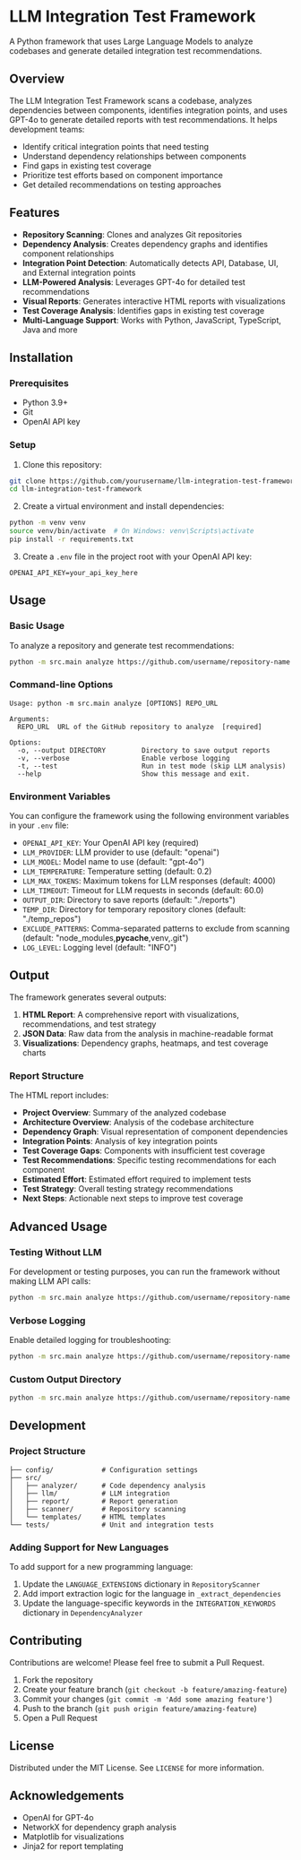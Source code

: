 # LLM Integration Test Framework

A Python framework that uses Large Language Models to analyze codebases and generate detailed integration test recommendations.

## Overview

The LLM Integration Test Framework scans a codebase, analyzes dependencies between components, identifies integration points, and uses GPT-4o to generate detailed reports with test recommendations. It helps development teams:

- Identify critical integration points that need testing
- Understand dependency relationships between components
- Find gaps in existing test coverage
- Prioritize test efforts based on component importance
- Get detailed recommendations on testing approaches

## Features

- **Repository Scanning**: Clones and analyzes Git repositories
- **Dependency Analysis**: Creates dependency graphs and identifies component relationships
- **Integration Point Detection**: Automatically detects API, Database, UI, and External integration points
- **LLM-Powered Analysis**: Leverages GPT-4o for detailed test recommendations
- **Visual Reports**: Generates interactive HTML reports with visualizations
- **Test Coverage Analysis**: Identifies gaps in existing test coverage
- **Multi-Language Support**: Works with Python, JavaScript, TypeScript, Java and more

## Installation

### Prerequisites

- Python 3.9+
- Git
- OpenAI API key

### Setup

1. Clone this repository:

```bash
git clone https://github.com/yourusername/llm-integration-test-framework.git
cd llm-integration-test-framework
```

2. Create a virtual environment and install dependencies:

```bash
python -m venv venv
source venv/bin/activate  # On Windows: venv\Scripts\activate
pip install -r requirements.txt
```

3. Create a `.env` file in the project root with your OpenAI API key:

```
OPENAI_API_KEY=your_api_key_here
```

## Usage

### Basic Usage

To analyze a repository and generate test recommendations:

```bash
python -m src.main analyze https://github.com/username/repository-name
```

### Command-line Options

```
Usage: python -m src.main analyze [OPTIONS] REPO_URL

Arguments:
  REPO_URL  URL of the GitHub repository to analyze  [required]

Options:
  -o, --output DIRECTORY         Directory to save output reports
  -v, --verbose                  Enable verbose logging
  -t, --test                     Run in test mode (skip LLM analysis)
  --help                         Show this message and exit.
```

### Environment Variables

You can configure the framework using the following environment variables in your `.env` file:

- `OPENAI_API_KEY`: Your OpenAI API key (required)
- `LLM_PROVIDER`: LLM provider to use (default: "openai")
- `LLM_MODEL`: Model name to use (default: "gpt-4o")
- `LLM_TEMPERATURE`: Temperature setting (default: 0.2)
- `LLM_MAX_TOKENS`: Maximum tokens for LLM responses (default: 4000)
- `LLM_TIMEOUT`: Timeout for LLM requests in seconds (default: 60.0)
- `OUTPUT_DIR`: Directory to save reports (default: "./reports")
- `TEMP_DIR`: Directory for temporary repository clones (default: "./temp_repos")
- `EXCLUDE_PATTERNS`: Comma-separated patterns to exclude from scanning (default: "node_modules,**pycache**,venv,.git")
- `LOG_LEVEL`: Logging level (default: "INFO")

## Output

The framework generates several outputs:

1. **HTML Report**: A comprehensive report with visualizations, recommendations, and test strategy
2. **JSON Data**: Raw data from the analysis in machine-readable format
3. **Visualizations**: Dependency graphs, heatmaps, and test coverage charts

### Report Structure

The HTML report includes:

- **Project Overview**: Summary of the analyzed codebase
- **Architecture Overview**: Analysis of the codebase architecture
- **Dependency Graph**: Visual representation of component dependencies
- **Integration Points**: Analysis of key integration points
- **Test Coverage Gaps**: Components with insufficient test coverage
- **Test Recommendations**: Specific testing recommendations for each component
- **Estimated Effort**: Estimated effort required to implement tests
- **Test Strategy**: Overall testing strategy recommendations
- **Next Steps**: Actionable next steps to improve test coverage

## Advanced Usage

### Testing Without LLM

For development or testing purposes, you can run the framework without making LLM API calls:

```bash
python -m src.main analyze https://github.com/username/repository-name --test
```

### Verbose Logging

Enable detailed logging for troubleshooting:

```bash
python -m src.main analyze https://github.com/username/repository-name --verbose
```

### Custom Output Directory

```bash
python -m src.main analyze https://github.com/username/repository-name --output ./my-reports
```

## Development

### Project Structure

```
├── config/            # Configuration settings
├── src/
│   ├── analyzer/      # Code dependency analysis
│   ├── llm/           # LLM integration
│   ├── report/        # Report generation
│   ├── scanner/       # Repository scanning
│   └── templates/     # HTML templates
└── tests/             # Unit and integration tests
```

### Adding Support for New Languages

To add support for a new programming language:

1. Update the `LANGUAGE_EXTENSIONS` dictionary in `RepositoryScanner`
2. Add import extraction logic for the language in `_extract_dependencies`
3. Update the language-specific keywords in the `INTEGRATION_KEYWORDS` dictionary in `DependencyAnalyzer`

## Contributing

Contributions are welcome! Please feel free to submit a Pull Request.

1. Fork the repository
2. Create your feature branch (`git checkout -b feature/amazing-feature`)
3. Commit your changes (`git commit -m 'Add some amazing feature'`)
4. Push to the branch (`git push origin feature/amazing-feature`)
5. Open a Pull Request

## License

Distributed under the MIT License. See `LICENSE` for more information.

## Acknowledgements

- OpenAI for GPT-4o
- NetworkX for dependency graph analysis
- Matplotlib for visualizations
- Jinja2 for report templating
